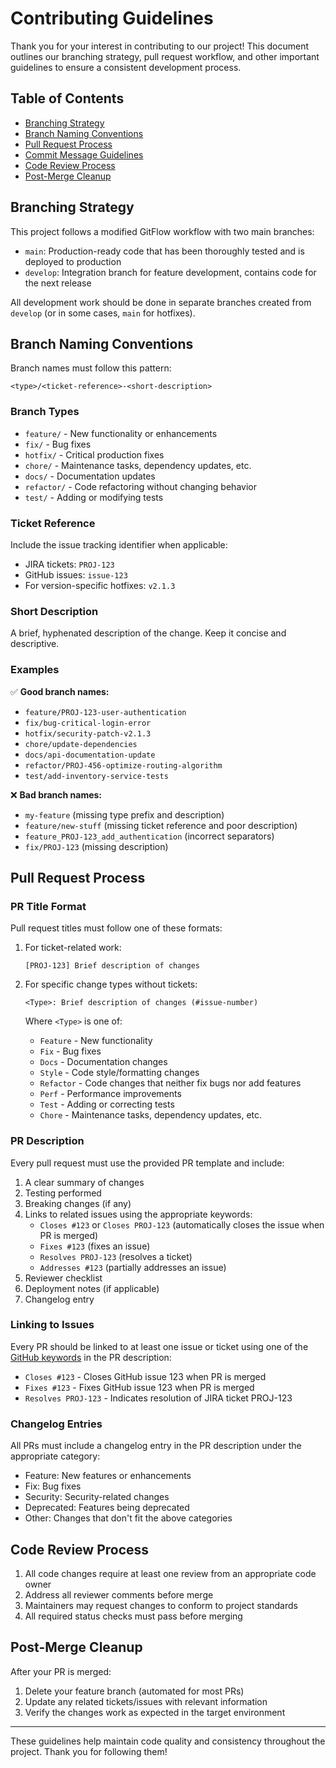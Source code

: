 # Contributing Guidelines

Thank you for your interest in contributing to our project! This document outlines our branching strategy, pull request workflow, and other important guidelines to ensure a consistent development process.

## Table of Contents

- [Branching Strategy](#branching-strategy)
- [Branch Naming Conventions](#branch-naming-conventions)
- [Pull Request Process](#pull-request-process)
- [Commit Message Guidelines](#commit-message-guidelines)
- [Code Review Process](#code-review-process)
- [Post-Merge Cleanup](#post-merge-cleanup)

## Branching Strategy

This project follows a modified GitFlow workflow with two main branches:

- `main`: Production-ready code that has been thoroughly tested and is deployed to production
- `develop`: Integration branch for feature development, contains code for the next release

All development work should be done in separate branches created from `develop` (or in some cases, `main` for hotfixes).

## Branch Naming Conventions

Branch names must follow this pattern:
```
<type>/<ticket-reference>-<short-description>
```

### Branch Types

- `feature/` - New functionality or enhancements
- `fix/` - Bug fixes
- `hotfix/` - Critical production fixes
- `chore/` - Maintenance tasks, dependency updates, etc.
- `docs/` - Documentation updates
- `refactor/` - Code refactoring without changing behavior
- `test/` - Adding or modifying tests

### Ticket Reference

Include the issue tracking identifier when applicable:
- JIRA tickets: `PROJ-123`
- GitHub issues: `issue-123`
- For version-specific hotfixes: `v2.1.3`

### Short Description

A brief, hyphenated description of the change. Keep it concise and descriptive.

### Examples

✅ **Good branch names:**
- `feature/PROJ-123-user-authentication`
- `fix/bug-critical-login-error`
- `hotfix/security-patch-v2.1.3`
- `chore/update-dependencies`
- `docs/api-documentation-update`
- `refactor/PROJ-456-optimize-routing-algorithm`
- `test/add-inventory-service-tests`

❌ **Bad branch names:**
- `my-feature` (missing type prefix and description)
- `feature/new-stuff` (missing ticket reference and poor description)
- `feature_PROJ-123_add_authentication` (incorrect separators)
- `fix/PROJ-123` (missing description)

## Pull Request Process

### PR Title Format

Pull request titles must follow one of these formats:

1. For ticket-related work:
   ```
   [PROJ-123] Brief description of changes
   ```

2. For specific change types without tickets:
   ```
   <Type>: Brief description of changes (#issue-number)
   ```
   
   Where `<Type>` is one of:
   - `Feature` - New functionality
   - `Fix` - Bug fixes
   - `Docs` - Documentation changes
   - `Style` - Code style/formatting changes
   - `Refactor` - Code changes that neither fix bugs nor add features
   - `Perf` - Performance improvements
   - `Test` - Adding or correcting tests
   - `Chore` - Maintenance tasks, dependency updates, etc.

### PR Description

Every pull request must use the provided PR template and include:

1. A clear summary of changes
2. Testing performed
3. Breaking changes (if any)
4. Links to related issues using the appropriate keywords:
   - `Closes #123` or `Closes PROJ-123` (automatically closes the issue when PR is merged)
   - `Fixes #123` (fixes an issue)
   - `Resolves PROJ-123` (resolves a ticket)
   - `Addresses #123` (partially addresses an issue)
5. Reviewer checklist
6. Deployment notes (if applicable)
7. Changelog entry

### Linking to Issues

Every PR should be linked to at least one issue or ticket using one of the [GitHub keywords](https://docs.github.com/en/issues/tracking-your-work-with-issues/linking-a-pull-request-to-an-issue#linking-a-pull-request-to-an-issue-using-a-keyword) in the PR description:

- `Closes #123` - Closes GitHub issue 123 when PR is merged
- `Fixes #123` - Fixes GitHub issue 123 when PR is merged
- `Resolves PROJ-123` - Indicates resolution of JIRA ticket PROJ-123

### Changelog Entries

All PRs must include a changelog entry in the PR description under the appropriate category:
- Feature: New features or enhancements
- Fix: Bug fixes
- Security: Security-related changes
- Deprecated: Features being deprecated
- Other: Changes that don't fit the above categories

## Code Review Process

1. All code changes require at least one review from an appropriate code owner
2. Address all reviewer comments before merge
3. Maintainers may request changes to conform to project standards
4. All required status checks must pass before merging

## Post-Merge Cleanup

After your PR is merged:

1. Delete your feature branch (automated for most PRs)
2. Update any related tickets/issues with relevant information
3. Verify the changes work as expected in the target environment

---

These guidelines help maintain code quality and consistency throughout the project. Thank you for following them!